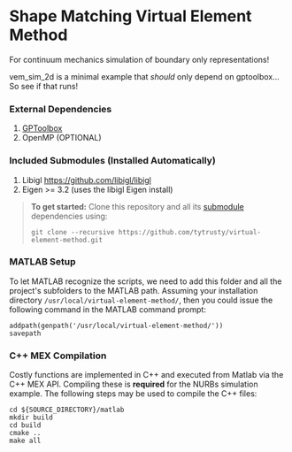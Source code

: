 # Shape Matching Virtual Element Method

For continuum mechanics simulation of boundary only representations!

vem_sim_2d is a minimal example that *should* only depend on gptoolbox... So see if that runs!

### External Dependencies  ###
1. [GPToolbox](https://github.com/alecjacobson/gptoolbox) 
2. OpenMP (OPTIONAL)

### Included Submodules (Installed Automatically) ###
1. Libigl https://github.com/libigl/libigl
2. Eigen >= 3.2 (uses the libigl Eigen install)

> **To get started:** Clone this repository and all its [submodule](https://git-scm.com/book/en/v2/Git-Tools-Submodules) dependencies using:
> 
>     git clone --recursive https://github.com/tytrusty/virtual-element-method.git

### MATLAB Setup
To let MATLAB recognize the scripts, we need to add this folder and all the project's subfolders to the MATLAB path. Assuming your installation directory `/usr/local/virtual-element-method/`, then you could issue the following command in the MATLAB command prompt:

    addpath(genpath('/usr/local/virtual-element-method/'))
    savepath

### C++ MEX Compilation
Costly functions are implemented in C++ and executed from Matlab via the C++ MEX API. Compiling these is **required** for the NURBs simulation example. The following steps may be used to compile the C++ files:

    cd ${SOURCE_DIRECTORY}/matlab
    mkdir build
    cd build
    cmake ..
    make all
    
